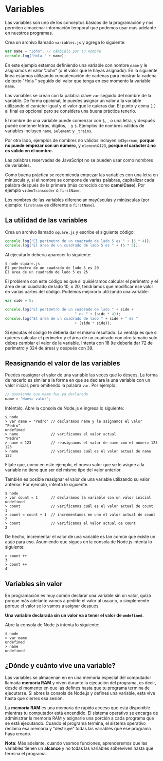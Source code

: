 # Variables

Las variables son uno de los conceptos básicos de la programación y nos permiten almacenar información temporal que podemos usar más adelante en nuestros programas.

Crea un archivo llamado `variables.js` y agrega lo siguiente:

```javascript
var name = "John"; // cámbialo por tu nombre
console.log("Hola " + name);
```

En este ejemplo estamos definiendo una variable con nombre `name` y le asignamos el valor "John" \(o el valor que le hayas asignado\). En la siguiente línea estamos utilizando concatenación de cadenas para mostrar la cadena de texto "Hola " seguido del valor que tenga en ese momento la variable `name`.

Las variables se crean con la palabra clave `var` seguido del nombre de la variable. De forma opcional, le puedes asignar un valor a la variable utilizando el carácter igual y el valor que le quieras dar. El punto y coma \(`;`\) al final es opcional pero se considera una buena práctica tenerlo.

El nombre de una variable puede comenzar con `$`, `_` o una letra, y después puede contener letras, dígitos, `_` y `$`. Ejemplos de nombres válidos de variables incluyen `name`, `$element` y `_trains`.

Por otro lado, ejemplos de nombres no válidos incluyen `443german`, **porque no puede empezar con un número,** y `element&123`, **porque el carácter `&` no es válido en el nombre.**

Las palabras reservadas de JavaScript no se pueden usar como nombres de variables.

Como buena práctica se recomienda empezar las variables con una letra en minúscula y, si el nombre se compone de varias palabras, capitalizar cada palabra después de la primera \(más conocido como **camelCase**\). Por ejemplo `videoTranscoder` o `firstName`.

Los nombres de las variables diferencian mayúsculas y minúsculas \(por ejemplo: `firstname` es diferente a `firstName`\).

## La utilidad de las variables

Crea un archivo llamado `square.js` y escribe el siguiente código:

```javascript
console.log("El perímetro de un cuadrado de lado 5 es " + (5 * 4));
console.log("El área de un cuadrado de lado 5 es " + (5 * 5));
```

Al ejecutarlo debería aparecer lo siguiente:

```text
$ node square.js
El perímetro de un cuadrado de lado 5 es 20
El área de un cuadrado de lado 5 es 25
```

El problema con este código es que si quisiéramos calcular el perímetro y el área de un cuadrado de lado 10, o 20, tendríamos que modificar ese valor en varias partes del código. Podemos mejorarlo utilizando una variable:

```javascript
var side = 5;

console.log("El perímetro de un cuadrado de lado " + side + 
                                " es " + (side * 4));
console.log("El área de un cuadrado de lado " + side + " es " 
                                + (side * side));
```

Si ejecutas el código te debería dar el mismo resultado. La ventaja es que si quieres calcular el perímetro y el área de un cuadrado con otro tamaño solo debes cambiar el valor de la variable. Intenta con 18 \(te debería dar 72 de perímetro y 324 de área\) y después con 39.

## Reasignando el valor de las variables

Puedes reasignar el valor de una variable las veces que lo desees. La forma de hacerlo es similar a la forma en que se declara la una variable con un valor inicial, pero omitiendo la palabra `var`. Por ejemplo:

```javascript
// asumiendo que name fue ya declarada
name = "Nuevo valor";
```

Inténtalo. Abre la consola de Node.js e ingresa lo siguiente:

```text
$ node
> var name = "Pedro" // declaramos name y le asignamos el valor "Pedro"
undefined
> name               // verificamos el valor actual
"Pedro"
> name = 123         // reasignamos el valor de name con el número 123
123
> name               // verificamos cuál es el valor actual de name
123
```

Fíjate que, como en este ejemplo, el nuevo valor que se le asigne a la variable no tiene que ser del mismo tipo del valor anterior.

También es posible reasignar el valor de una variable utilizando su valor anterior. Por ejemplo, intenta lo siguiente:

```text
$ node
> var count = 1      // declaramos la variable con un valor inicial
undefined
> count              // verificamos cuál es el valor actual de count
1
> count = count + 1  // incrementamos en uno el valor actual de count
2
> count              // verificamos el valor actual de count
2
```

De hecho, incrementar el valor de una variable es tan común que existe un atajo para eso. Asumiendo que sigues en la consola de Node.js intenta lo siguiente:

```text
> count ++
3
> count ++
4
```

## Variables sin valor

En programación es muy común declarar una variable sin un valor, quizá porque más adelante vamos a pedirle el valor al usuario, o simplemente porque el valor se lo vamos a asignar después.

**Una variable declarada sin un valor va a tener el valor de `undefined`.**

Abre la consola de Node.js intenta lo siguiente:

```text
$ node
> var name
undefined
> name
undefined
```

## ¿Dónde y cuánto vive una variable?

Las variables se almacenan en en una memoria especial del computador llamada **memoria RAM** y viven durante la ejecución del programa, es decir, desde el momento en que las defines hasta que tu programa termina de ejecutarse. Si abres la consola de Node.js y defines una variable, esta vive hasta que cierres esa sesión.

La **memoria RAM** es una memoria de rápido acceso que está disponible mientras tu computador está encendido. El sistema operativo se encarga de administrar la memoria RAM y asignarle una porción a cada programa que se está ejecutando. Cuando el programa termina, el sistema operativo reclama esa memoria y "destruye" todas las variables que ese programa haya creado.

**Nota:** Más adelante, cuando veamos funciones, aprenderemos que las variables tienen un **alcance** y no todas las variables sobreviven hasta que termina el programa.

